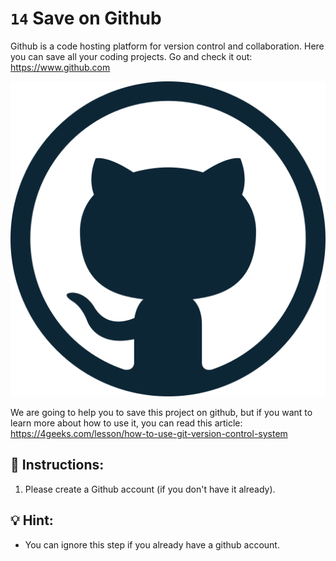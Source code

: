 # `14` Save on Github

Github is a code hosting platform for version control and collaboration. Here you can save all your coding projects. Go and check it out: https://www.github.com

![Github Logo](../../assets/github-logo.webp)

We are going to help you to save this project on github, but if you want to learn more about how to use it, you can read this article: https://4geeks.com/lesson/how-to-use-git-version-control-system

## 📝 Instructions:

1. Please create a Github account (if you don't have it already).

## 💡 Hint:

+ You can ignore this step if you already have a github account.
